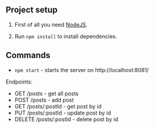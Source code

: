 ## Project setup

1. First of all you need [NodeJS](https://docs.npmjs.com/getting-started/installing-node).

2. Run `npm install` to install dependencies.

## Commands

* `npm start` - starts the server on http://localhost:8081/

Endpoints:
* GET /posts - get all posts
* POST /posts - add post
* GET /posts/:postId - get post by id
* PUT /posts/:postId - update post by id
* DELETE /posts/:postId - delete post by id
